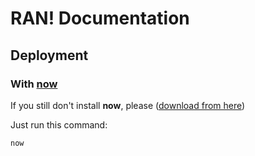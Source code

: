 # RAN! Documentation

## Deployment
### With [now](https://zeit.co/now)

If you still don't install **now**, please ([download from here](https://zeit.co/download))

Just run this command:

```bash
now
```
